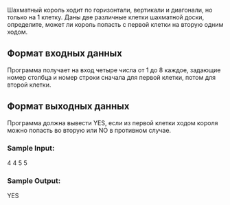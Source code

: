 Шахматный король ходит по горизонтали, вертикали и диагонали, но только на 1 клетку. Даны две различные клетки шахматной доски, определите, может ли король попасть с первой клетки на вторую одним ходом.

## Формат входных данных
Программа получает на вход четыре числа от 1 до 8 каждое, задающие номер столбца и номер строки сначала для первой клетки, потом для второй клетки.
## Формат выходных данных
Программа должна вывести YES, если из первой клетки ходом короля можно попасть во вторую или NO в противном случае.
### Sample Input:

4
4
5
5
### Sample Output:

YES
